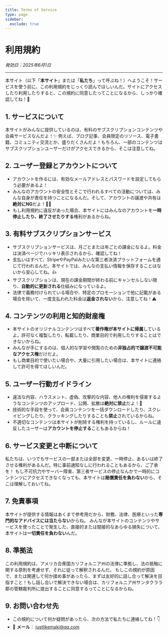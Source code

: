 ```yaml
---
title: Terms of Service
type: page
sidebar:
  exclude: true
---
```

# 利用規約

*発効日：2025年6月1日*

---

本サイト（以下「**本サイト**」または「**私たち**」って呼ぶね！）へようこそ！サービスを使う前に、この利用規約をじっくり読んでほしいんだ。サイトにアクセスしたり利用したりすると、この規約に同意したってことになるから、しっかり確認してね！🙏

## 1. サービスについて
本サイトがみんなに提供しているのは、有料のサブスクリプションコンテンツや会員サービスなんだよ！✨ 例えば、ブログ記事、会員限定のリソース、電子書籍、コミュニティ交流とか、盛りだくさんだよ！もちろん、一部のコンテンツはサブスクリプションユーザーだけがアクセスできるから、そこは注意してね。

## 2. ユーザー登録とアカウントについて
- アカウントを作るには、有効なメールアドレスとパスワードを設定してもらう必要があるよ！
- みんなのアカウントの安全性とそこで行われるすべての活動については、みんな自身が責任を持つことになるんだ。そして、アカウントの譲渡や共有は**絶対にNG**だよ！🙅‍♀️
- もし利用規約に違反があった場合、本サイトにはみんなのアカウントを**一時停止したり、終了させたりする**権利があるからね。

## 3. 有料サブスクリプションサービス
- サブスクリプションサービスは、月ごとまたは年ごとの課金になるよ。料金は決済ページでハッキリ表示されるから、確認してね！
- 支払いはすべて、StripeやPayPalみたいな第三者決済プラットフォームを通じて行われるんだ。本サイトでは、みんなの支払い情報を保存することはないから安心してね。👍
- サブスクリプションは、現在の課金期間が終わる前にキャンセルしない限り、**自動的に更新される**仕組みになっているよ。
- 法律で義務付けられている場合や、特定のプロモーションで他に記載がある場合を除いて、一度支払われた料金は**返金されない**から、注意してね！⚠️

## 4. コンテンツの利用と知的財産権
- 本サイトのオリジナルコンテンツはすべて**著作権が本サイトに帰属**しているよ。許可なく複製したり、転載したり、商業目的で利用したりすることはできないからね。
- みんなが手にするのは、個人的な学習や閲覧のための**非独占的で譲渡不可能なアクセス権**だけだよ。
- もし商業目的で使いたい場合や、大量に引用したい場合は、本サイトに連絡して許可を得てほしいんだ。

## 5. ユーザー行動ガイドライン
- 違法な内容、ハラスメント、虚偽、攻撃的な内容、他人の権利を侵害するようなコンテンツのアップロード、公開、拡散は**絶対に禁止**だよ！🚫
- 技術的な手段を使って、会員コンテンツを一括ダウンロードしたり、スクレイピングしたり、クラッキングしたりすることも**禁止**されているからね。
- 不適切なコンテンツは本サイトが削除する権利を持っているし、ルールに違反したユーザーは**アカウントを停止する**こともあるからね！

## 6. サービス変更と中断について
私たちは、いつでもサービスの一部または全部を変更、一時停止、あるいは終了させる権利があるんだ。特に事前通知なしに行われることもあるから、ご了承を！
もし不可抗力やサーバー障害、第三者サービスの停止なんかで一時的にコンテンツにアクセスできなくなっても、本サイトは**賠償責任を負わない**から、そこは理解しておいてね。

## 7. 免責事項
本サイトが提供する情報はあくまで参考用だから、財務、法律、医療といった**専門的なアドバイスには当たらない**からね。
みんなが本サイトのコンテンツやサービスを使ったことで発生した、直接的または間接的なあらゆる損失について、本サイトは**一切責任を負わない**んだ。

## 8. 準拠法
この利用規約は、アメリカ合衆国カリフォルニア州の法律に準拠し、法の抵触に関する原則を考慮せず、それに従って解釈されるんだ。
もしこの規約が原因で、または関連して何か揉め事があったら、まずは友好的に話し合って解決を目指すこと！もし話し合いで解決できない場合は、カリフォルニア州サンタクララ郡の管轄裁判所に提出することに同意するってことになるからね。

## 9. お問い合わせ先
- この規約について何か疑問があったら、次の方法で私たちに連絡してね！👇
- 📧 **メール**： [justlikemaki@qq.com](mailto:justlikemaki@qq.com)